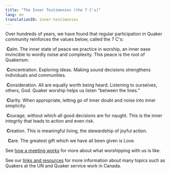 ```yaml
---
title: "The Inner Testimonies (the 7 C's)"
lang: en
translationID: inner-testimonies
---
```

Over hundreds of years, we have found that regular participation in Quaker community reinforces the values below, called the 7 C's:

<i class="fa-solid fa-water fa-fw fa-2x color-1-dark-text down_a_bit_more"></i> &nbsp;<b>C</b>alm. The inner state of peace we practice in worship, an inner ease invincible to wordly noise and complexity. This peace is the root of Quakerism.

<i class="fa-solid fa-arrows-to-dot fa-fw fa-2x color-1-light-text down_a_bit_more"></i> &nbsp;<b>C</b>oncentration. Exploring ideas. Making sound decisions strengthens individuals and communities.

<i class="fa-regular fa-circle fa-fw fa-2x color-1-light-text down_a_bit_more"></i> &nbsp;<b>C</b>onsideration. All are equally worth being heard. Listening to ourselves, others, God. Quaker worship helps us listen “between the lines.”

<i class="fa-solid fa-mountain fa-fw fa-2x color-1-text down_a_bit_more"></i> &nbsp;<b>C</b>larity. When appropriate, letting go of inner doubt and noise into inner simplicity.

<i class="fa-solid fa-dove fa-fw fa-2x color-1-light-text down_a_bit_more"></i> &nbsp;<b>C</b>ourage, without which all good decisions are for naught. This is the inner integrity that leads to action and even risk.

<i class="fa-solid fa-music fa-fw fa-2x down_a_bit_more"></i> &nbsp;<b>C</b>reation. This is meaningful living, the stewardship of joyful action.
<br>

<i class="fas fa-heart fa-fw fa-2x down_a_bit_more heart"></i> &nbsp; <b>C</b>are. The greatest gift which we have all been given is Love.

See [how a meeting works](/about) for more about what worshipping with us is like.

See our [links and resources](/links_history) for more information about many topics such as Quakers at the UN and Quaker service work in Canada.
